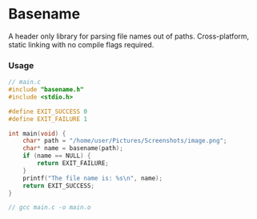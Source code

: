 # Basename

A header only library for parsing file names out of paths.
Cross-platform, static linking with no compile flags required.

### Usage
```C
// main.c
#include "basename.h"
#include <stdio.h>

#define EXIT_SUCCESS 0
#define EXIT_FAILURE 1

int main(void) {
    char* path = "/home/user/Pictures/Screenshots/image.png";
    char* name = basename(path);
    if (name == NULL) {
        return EXIT_FAILURE;
    }
    printf("The file name is: %s\n", name);
    return EXIT_SUCCESS;
}

// gcc main.c -o main.o
```
